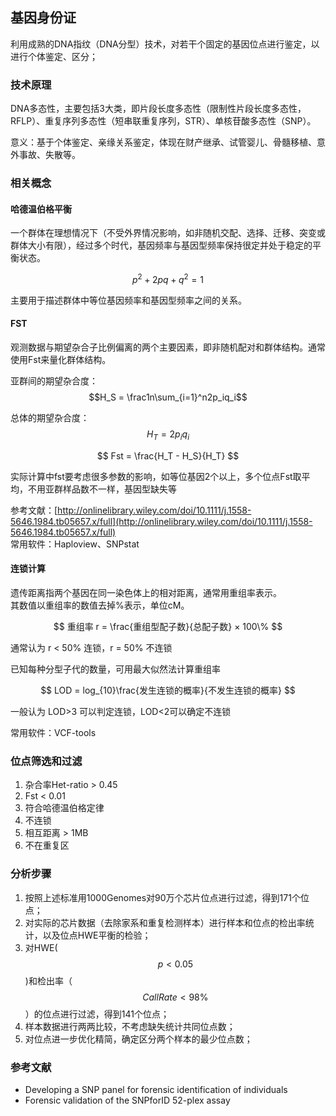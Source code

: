 ## 基因身份证

利用成熟的DNA指纹（DNA分型）技术，对若干个固定的基因位点进行鉴定，以进行个体鉴定、区分；

### 技术原理

DNA多态性，主要包括3大类，即片段长度多态性（限制性片段长度多态性，RFLP）、重复序列多态性（短串联重复序列，STR）、单核苷酸多态性（SNP）。

意义：基于个体鉴定、亲缘关系鉴定，体现在财产继承、试管婴儿、骨髓移植、意外事故、失散等。

### 相关概念

#### 哈德温伯格平衡

一个群体在理想情况下（不受外界情况影响，如非随机交配、选择、迁移、突变或群体大小有限），经过多个时代，基因频率与基因型频率保持很定并处于稳定的平衡状态。


$$
p^2 + 2pq + q^2 = 1
$$


主要用于描述群体中等位基因频率和基因型频率之间的关系。

#### FST

观测数据与期望杂合子比例偏离的两个主要因素，即非随机配对和群体结构。通常使用Fst来量化群体结构。

亚群间的期望杂合度：$$H_S = \frac1n\sum_{i=1}^n2p_iq_i$$

总体的期望杂合度：$$H_T = 2p_iq_i$$


$$
Fst = \frac{H_T - H_S}{H_T}
$$


实际计算中fst要考虑很多参数的影响，如等位基因2个以上，多个位点Fst取平均，不用亚群样品数不一样，基因型缺失等

参考文献：[http://onlinelibrary.wiley.com/doi/10.1111/j.1558-5646.1984.tb05657.x/full](http://onlinelibrary.wiley.com/doi/10.1111/j.1558-5646.1984.tb05657.x/full)  
常用软件：Haploview、SNPstat

#### 连锁计算

遗传距离指两个基因在同一染色体上的相对距离，通常用重组率表示。  
其数值以重组率的数值去掉%表示，单位cM。


$$
重组率 r = \frac{重组型配子数}{总配子数} × 100\%
$$


通常认为 r &lt; 50%  连锁，r = 50% 不连锁

已知每种分型子代的数量，可用最大似然法计算重组率


$$
LOD = log_{10}\frac{发生连锁的概率}{不发生连锁的概率}
$$


一般认为 LOD&gt;3 可以判定连锁，LOD&lt;2可以确定不连锁

常用软件：VCF-tools

### 位点筛选和过滤

1. 杂合率Het-ratio &gt; 0.45
2. Fst &lt; 0.01
3. 符合哈德温伯格定律
4. 不连锁
5. 相互距离 &gt; 1MB 
6. 不在重复区

### 分析步骤

1. 按照上述标准用1000Genomes对90万个芯片位点进行过滤，得到171个位点；
2. 对实际的芯片数据（去除家系和重复检测样本）进行样本和位点的检出率统计，以及位点HWE平衡的检验；
3. 对HWE\($$p < 0.05$$\)和检出率（$$CallRate < 98\% $$）的位点进行过滤，得到141个位点；
4. 样本数据进行两两比较，不考虑缺失统计共同位点数；
5. 对位点进一步优化精简，确定区分两个样本的最少位点数； 

### 参考文献

* Developing a SNP panel for forensic identification of individuals
* Forensic validation of the SNPforID 52-plex assay



